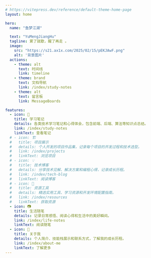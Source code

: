 ```yaml
---
# https://vitepress.dev/reference/default-theme-home-page
layout: home

hero: 
  name: "鱼梦江湖" 

  text: "YuMengJiangHu"
  tagline: 累了就歇，醒了再走 。
  image:
    src: "https://s21.ax1x.com/2025/02/15/pEKJAwF.png"
    alt: '背景图片'
  actions:
    - theme: alt
      text: 时间线
      link: timeline
    - theme: brand
      text: 文档导航 
      link: /index/study-notes
    - theme: alt
      text: 留言板
      link: MessageBoards

features:
  - icon: 📃 
    title: 学习笔记 
    details: 各类技术学习笔记和心得体会，包含前端、后端、算法等知识点总结。
    link: /index/study-notes
    linkText: 查看笔记
  # - icon: 🏗️ 
  #   title: 项目展示 
  #   details: 个人开发的项目作品集，记录每个项目的开发过程和技术选型。
  #   link: /index/projects
  #   linkText: 浏览项目
  # - icon: 💡 
  #   title: 技术博客 
  #   details: 分享技术见解、解决方案和编程心得，记录成长历程。
  #   link: /index/tech-blog
  #   linkText: 阅读博客
  # - icon: 🧩 
  #   title: 资源工具 
  #   details: 精选实用工具、学习资源和开发环境配置指南。
  #   link: /index/resources  
  #   linkText: 获取资源
  - icon: 📷 
    title: 生活随笔 
    details: 记录日常感悟、阅读心得和生活中的美好瞬间。
    link: /index/life-notes
    linkText: 阅读随笔
  - icon: 🤪 
    title: 关于我 
    details: 个人简介、技能栈展示和联系方式，了解我的成长历程。
    link: /index/about-me
    linkText: 了解更多    
---
```



<MouseEvent/>
<Visitor/>